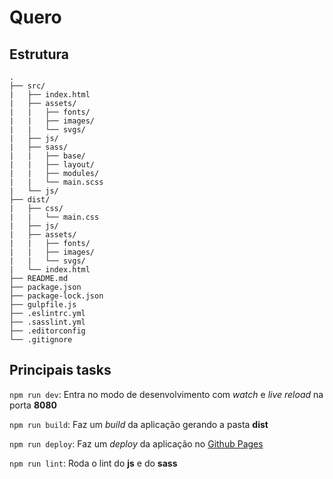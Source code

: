 # Quero

## Estrutura

    .
    ├── src/
    |   ├── index.html
    |   ├── assets/
    |   |   ├── fonts/
    |   |   ├── images/
    |   |   └── svgs/
    |   ├── js/
    |   ├── sass/
    |   |   ├── base/
    |   |   ├── layout/
    |   |   ├── modules/
    |   |   └── main.scss
    |   └── js/
    ├── dist/
    |   ├── css/
    |   |   └── main.css
    |   ├── js/
    |   ├── assets/
    |   |   ├── fonts/ 
    |   |   ├── images/ 
    |   |   └── svgs/ 
    |   └── index.html
    ├── README.md
    ├── package.json
    ├── package-lock.json
    ├── gulpfile.js
    ├── .eslintrc.yml
    ├── .sasslint.yml
    ├── .editorconfig
    └── .gitignore


## Principais tasks

`npm run dev`: Entra no modo de desenvolvimento com *watch* e *live reload* na porta **8080**

`npm run build`: Faz um *build* da aplicação gerando a pasta **dist**

`npm run deploy`: Faz um *deploy* da aplicação no [Github Pages](https://vitebo.github.io/quero/)

`npm run lint`: Roda o lint do **js** e do **sass**
